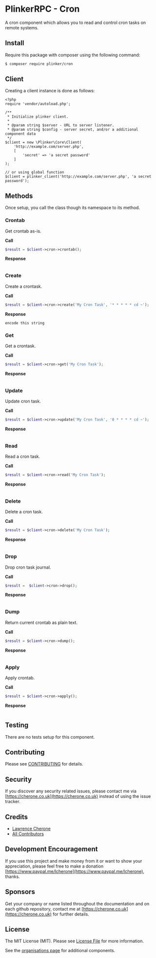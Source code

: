 # PlinkerRPC - Cron

A cron component which allows you to read and control cron tasks on remote systems.


## Install

Require this package with composer using the following command:

``` bash
$ composer require plinker/cron
```

## Client

Creating a client instance is done as follows:


    <?php
    require 'vendor/autoload.php';

    /**
     * Initialize plinker client.
     *
     * @param string $server - URL to server listener.
     * @param string $config - server secret, and/or a additional component data
     */
    $client = new \Plinker\Core\Client(
        'http://example.com/server.php',
        [
            'secret' => 'a secret password'
        ]
    );
    
    // or using global function
    $client = plinker_client('http://example.com/server.php', 'a secret password');
   
 
## Methods

Once setup, you call the class though its namespace to its method.


### Crontab

Get crontab as-is.

**Call**


``` php
$result = $client->cron->crontab();
```

**Response**
``` text

```


### Create

Create a crontask.

**Call**


``` php
$result = $client->cron->create('My Cron Task', '* * * * * cd ~');
```

**Response**
``` text
encode this string
```


### Get

Get a crontask.

**Call**


``` php
$result = $client->cron->get('My Cron Task');
```

**Response**
``` text

```

### Update

Update cron task.

**Call**


``` php
$result = $client->cron->update('My Cron Task', '0 * * * * cd ~');
```

**Response**
``` text

```


### Read

Read a cron task.

**Call**


``` php
$result = $client->cron->read('My Cron Task');
```

**Response**
``` text

```


### Delete

Delete a cron task.

**Call**


``` php
$result = $client->cron->delete('My Cron Task');
```

**Response**
``` text

```


### Drop

Drop cron task journal.

**Call**


``` php
$result =  $client->cron->drop();
```

**Response**
``` text

```


### Dump

Return current crontab as plain text.

**Call**


``` php
$result = $client->cron->dump();
```

**Response**
``` text

```


### Apply

Apply crontab.

**Call**


``` php
$result = $client->cron->apply();
```

**Response**
``` text

```


## Testing

There are no tests setup for this component.

## Contributing

Please see [CONTRIBUTING](https://github.com/plinker-rpc/cron/blob/master/CONTRIBUTING) for details.

## Security

If you discover any security related issues, please contact me via [https://cherone.co.uk](https://cherone.co.uk) instead of using the issue tracker.

## Credits

- [Lawrence Cherone](https://github.com/lcherone)
- [All Contributors](https://github.com/plinker-rpc/cron/graphs/contributors)


## Development Encouragement

If you use this project and make money from it or want to show your appreciation,
please feel free to make a donation [https://www.paypal.me/lcherone](https://www.paypal.me/lcherone), thanks.

## Sponsors

Get your company or name listed throughout the documentation and on each github repository, contact me at [https://cherone.co.uk](https://cherone.co.uk) for further details.

## License

The MIT License (MIT). Please see [License File](https://github.com/plinker-rpc/cron/blob/master/LICENSE) for more information.

See the [organisations page](https://github.com/plinker-rpc) for additional components.
